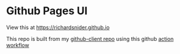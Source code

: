 # Github Pages UI

View this at https://richardsnider.github.io

This repo is built from my [github-client repo](https://github.com/richardsnider/github-client) using this github [action workflow](https://raw.githubusercontent.com/richardsnider/richardsnider.github.io/main/.github/workflows/update-github-client-ui.yaml)

